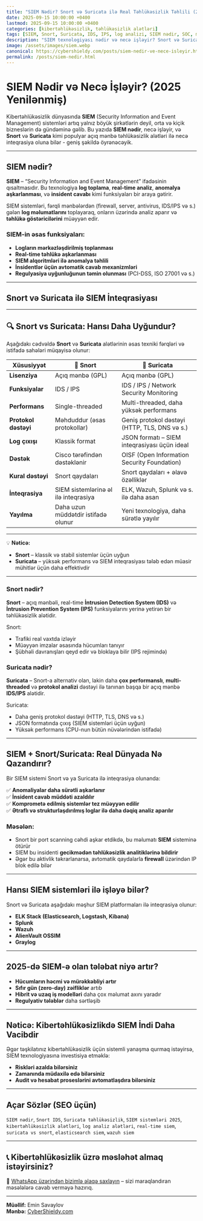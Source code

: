 ```yaml
---
title: "SIEM Nədir? Snort və Suricata ilə Real Təhlükəsizlik Təhlili (2025 Yenilənmiş)"
date: 2025-09-15 10:00:00 +0400
lastmod: 2025-09-15 10:00:00 +0400
categories: [kibertəhlükəsizlik, təhlükəsizlik alətləri]
tags: [SIEM, Snort, Suricata, IDS, IPS, log analizi, SIEM nədir, SOC, mərkəzləşdirilmiş monitorinq, real-time təhlil]
description: "SIEM texnologiyası nədir və necə işləyir? Snort və Suricata kimi məşhur açıq mənbəli alətlərlə SIEM sistemlərini necə qurmaq və idarə etmək olar – 2025-ci il üçün geniş izah."
image: /assets/images/siem.webp
canonical: https://cybershieldy.com/posts/siem-nedir-ve-nece-isleyir.html
permalink: /posts/siem-nedir.html
---
```

<!-- Structured data -->
<script type="application/ld+json">
{
  "@context": "https://schema.org",
  "@type": "BlogPosting",
  "headline": "SIEM Nədir? Snort və Suricata ilə Real Təhlükəsizlik Təhlili (2025 Yenilənmiş)",
  "description": "SIEM texnologiyası nədir və necə işləyir? Snort və Suricata kimi məşhur açıq mənbəli alətlərlə SIEM sistemlərini necə qurmaq və idarə etmək olar – 2025-ci il üçün geniş izah.",
  "author": {
    "@type": "Person",
    "name": "Emin Savaylov"
  },
  "publisher": {
    "@type": "Organization",
    "name": "CyberShieldy",
    "logo": {
      "@type": "ImageObject",
      "url": "https://cybershieldy.com/assets/images/logo.png"
    }
  },
  "datePublished": "2025-09-15T10:00:00+04:00",
  "dateModified": "2025-09-15T10:00:00+04:00",
  "image": "https://cybershieldy.com/assets/images/siem-analizi.jpg",
  "mainEntityOfPage": {
    "@type": "WebPage",
    "@id": "https://cybershieldy.com/posts/siem-nedir-ve-nece-isleyir.html"
  }
}
</script>

# SIEM Nədir və Necə İşləyir? (2025 Yenilənmiş)

Kibertəhlükəsizlik dünyasında **SIEM** (Security Information and Event Management) sistemləri artıq yalnız böyük şirkətlərin deyil, orta və kiçik bizneslərin də gündəminə gəlib. Bu yazıda **SIEM nədir**, necə işləyir, və **Snort** və **Suricata** kimi populyar açıq mənbə təhlükəsizlik alətləri ilə necə inteqrasiya oluna bilər - geniş şəkildə öyrənəcəyik.

---

## SIEM nədir?

**SIEM** – “Security Information and Event Management” ifadəsinin qısaltmasıdır. Bu texnologiya **log toplama**, **real-time analiz**, **anomalya aşkarlanması**, və **insident cavabı** kimi funksiyaları bir araya gətirir.

SIEM sistemləri, fərqli mənbələrdən (firewall, server, antivirus, IDS/IPS və s.) gələn **log məlumatlarını** toplayaraq, onların üzərində analiz aparır və **təhlükə göstəricilərini** müəyyən edir.

### SIEM-in əsas funksiyaları:
- **Logların mərkəzləşdirilmiş toplanması**
- **Real-time təhlükə aşkarlanması**
- **SIEM alqoritmləri ilə anomalya təhlili**
- **İnsidentlər üçün avtomatik cavab mexanizmləri**
- **Regulyasiya uyğunluğunun təmin olunması** (PCI-DSS, ISO 27001 və s.)

---

## Snort və Suricata ilə SIEM İnteqrasiyası
---
## 🔍 Snort vs Suricata: Hansı Daha Uyğundur?

Aşağıdakı cədvəldə **Snort** və **Suricata** alətlərinin əsas texniki fərqləri və istifadə sahələri müqayisə olunur:

| Xüsusiyyət            | 🐗 Snort                                  | 🦊 Suricata                                 |
|------------------------|-------------------------------------------|---------------------------------------------|
| **Lisenziya**          | Açıq mənbə (GPL)                         | Açıq mənbə (GPL)                            |
| **Funksiyalar**        | IDS / IPS                                | IDS / IPS / Network Security Monitoring     |
| **Performans**         | Single-threaded                          | Multi-threaded, daha yüksək performans      |
| **Protokol dəstəyi**   | Məhduddur (əsas protokollar)             | Geniş protokol dəstəyi (HTTP, TLS, DNS və s.)|
| **Log çıxışı**         | Klassik format                            | JSON formatı – SIEM inteqrasiyası üçün ideal|
| **Dəstək**             | Cisco tərəfindən dəstəklənir             | OISF (Open Information Security Foundation) |
| **Kural dəstəyi**      | Snort qaydaları                           | Snort qaydaları + əlavə özəlliklər          |
| **İnteqrasiya**        | SIEM sistemlərinə əl ilə inteqrasiya     | ELK, Wazuh, Splunk və s. ilə daha asan      |
| **Yayılma**            | Daha uzun müddətdir istifadə olunur       | Yeni texnologiya, daha sürətlə yayılır      |

---

💡 **Nəticə:**  
- **Snort** – klassik və stabil sistemlər üçün uyğun  
- **Suricata** – yüksək performans və SIEM inteqrasiyası tələb edən müasir mühitlər üçün daha effektivdir



---
### Snort nədir?

**Snort** – açıq mənbəli, real-time **İntrusion Detection System (IDS)** və **İntrusion Prevention System (IPS)** funksiyalarını yerinə yetirən bir təhlükəsizlik alətidir.

Snort:
- Trafiki real vaxtda izləyir
- Müəyyən imzalar əsasında hücumları tanıyır
- Şübhəli davranışları qeyd edir və bloklaya bilir (IPS rejimində)

### Suricata nədir?

**Suricata** – Snort-a alternativ olan, lakin daha **çox performanslı**, **multi-threaded** və **protokol analizi** dəstəyi ilə tanınan başqa bir açıq mənbə **IDS/IPS** alətidir.

Suricata:
- Daha geniş protokol dəstəyi (HTTP, TLS, DNS və s.)
- JSON formatında çıxış (SIEM sistemləri üçün uyğun)
- Yüksək performans (CPU-nun bütün nüvələrindən istifadə)

---

## SIEM + Snort/Suricata: Real Dünyada Nə Qazandırır?

Bir SIEM sistemi Snort və ya Suricata ilə inteqrasiya olunanda:

✅ **Anomaliyalar daha sürətli aşkarlanır**  
✅ **İnsident cavab müddəti azaldılır**  
✅ **Komprometə edilmiş sistemlər tez müəyyən edilir**  
✅ **Ətraflı və strukturlaşdırılmış loglar ilə daha dəqiq analiz aparılır**

### Məsələn:
- Snort bir port scanning cəhdi aşkar etdikdə, bu məlumatı **SIEM** sisteminə ötürür
- SIEM bu insidenti **gecikmədən təhlükəsizlik analitiklərinə bildirir**
- Əgər bu aktivlik təkrarlanarsa, avtomatik qaydalarla **firewall** üzərindən IP blok edilə bilər

---

## Hansı SIEM sistemləri ilə işləyə bilər?

Snort və Suricata aşağıdakı məşhur SIEM platformaları ilə inteqrasiya olunur:

- **ELK Stack (Elasticsearch, Logstash, Kibana)**
- **Splunk**
- **Wazuh**
- **AlienVault OSSIM**
- **Graylog**

---

## 2025-də SIEM-ə olan tələbat niyə artır?

- **Hücumların həcmi və mürəkkəbliyi artır**
- **Sıfır gün (zero-day) zəifliklər** artıb
- **Hibrit və uzaq iş modelləri** daha çox məlumat axını yaradır
- **Regulyativ tələblər** daha sərtləşib

---

## Nəticə: Kibertəhlükəsizlikdə SIEM İndi Daha Vacibdir

Əgər təşkilatınız kibertəhlükəsizlik üçün sistemli yanaşma qurmaq istəyirsə, SIEM texnologiyasına investisiya etməklə:

- **Riskləri azalda bilərsiniz**
- **Zamanında müdaxilə edə bilərsiniz**
- **Audit və hesabat proseslərini avtomatlaşdıra bilərsiniz**

---

## Açar Sözlər (SEO üçün)

`SIEM nədir`, `Snort IDS`, `Suricata təhlükəsizlik`, `SIEM sistemləri 2025`, `kibertəhlükəsizlik alətləri`, `log analiz alətləri`, `real-time siem`, `suricata vs snort`, `elasticsearch siem`, `wazuh siem`

----

## 📞 Kibertəhlükəsizlik üzrə məsləhət almaq istəyirsiniz?

💬 [WhatsApp üzərindən bizimlə əlaqə saxlayın](https://wa.me/994555182523?text=Salam,%20Red%20Team%20və%20Blue%20Team%20haqqında%20məlumat%20almaq%20istəyirəm) – sizi maraqlandıran məsələlərə cavab verməyə hazırıq.


---

**Müəllif:** Emin Savaylov  
**Mənbə:** [CyberShieldy.com](https://cybershieldy.com/posts/siem-nedir-ve-nece-isleyir.html)


